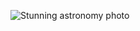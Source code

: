 ![Stunning astronomy photo](https://mymodernmet.com/wp/wp-content/uploads/2017/05/best-astrophotography-15.jpeg)
